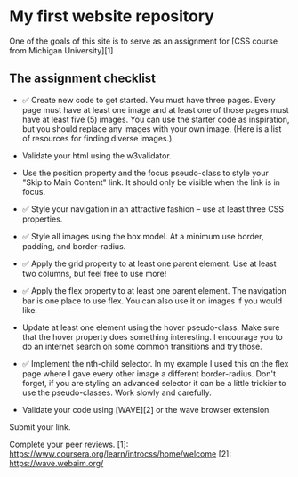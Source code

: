 # My first website repository

One of the goals of this site is to serve as an assignment for [CSS course from Michigan University][1]
## The assignment checklist

- ✅ Create new code to get started. You must have three pages. Every page must have at least one image and at least one of those pages must have at least five (5) images. You can use the starter code as inspiration, but you should replace any images with your own image. (Here is a list of resources for finding diverse images.)

- Validate your html using the w3validator.

- Use the position property and the focus pseudo-class to style your "Skip to Main Content" link.  It should only be visible when the link is in focus.

- ✅ Style your navigation in an attractive fashion – use at least three CSS properties.

- ✅ Style all images using the box model. At a minimum use border, padding, and border-radius.

- ✅ Apply the grid property to at least one parent element. Use at least two columns, but feel free to use more!

- ✅ Apply the flex property to at least one parent element. The navigation bar is one place to use flex. You can also use it on images if you would like.

- Update at least one element using the hover pseudo-class. Make sure that the hover property does something interesting. I encourage you to do an internet search on some common transitions and try those.

- ✅ Implement the nth-child selector. In my example I used this on the flex page where I gave every other image a different border-radius. Don't forget, if you are styling an advanced selector it can be a little trickier to use the pseudo-classes. Work slowly and carefully.

- Validate your code using [WAVE][2]  or the wave browser extension.

Submit your link.

Complete your peer reviews.
[1]: https://www.coursera.org/learn/introcss/home/welcome
[2]: https://wave.webaim.org/